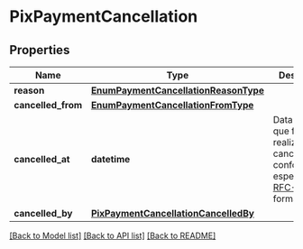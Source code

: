 # PixPaymentCancellation

## Properties
Name | Type | Description | Notes
------------ | ------------- | ------------- | -------------
**reason** | [**EnumPaymentCancellationReasonType**](EnumPaymentCancellationReasonType.md) |  | 
**cancelled_from** | [**EnumPaymentCancellationFromType**](EnumPaymentCancellationFromType.md) |  | 
**cancelled_at** | **datetime** | Data e hora que foi realizado o cancelamento, conforme especificação [RFC-3339](https://datatracker.ietf.org/doc/html/rfc3339), formato UTC. | 
**cancelled_by** | [**PixPaymentCancellationCancelledBy**](PixPaymentCancellationCancelledBy.md) |  | 

[[Back to Model list]](../README.md#documentation-for-models) [[Back to API list]](../README.md#documentation-for-api-endpoints) [[Back to README]](../README.md)

